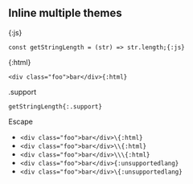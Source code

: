 ## Inline multiple themes

{:js}

`const getStringLength = (str) => str.length;{:js}`

{:html}

`<div class="foo">bar</div>{:html}`

.support

`getStringLength{:.support}`

Escape

- `<div class="foo">bar</div>\{:html}`
- `<div class="foo">bar</div>\\{:html}`
- `<div class="foo">bar</div>\\\{:html}`
- `<div class="foo">bar</div>{:unsupportedlang}`
- `<div class="foo">bar</div>\{:unsupportedlang}`
